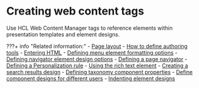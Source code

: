 # Creating web content tags

Use HCL Web Content Manager tags to reference elements within presentation templates and element designs.

???+ info "Related information:"
    - [Page layout](../../../../../build_sites/create_sites/adding_pages_content_more/editing_page_settings/page_layout/index.md)
    - [How to define authoring tools](../../elements/howto_work_with_elements/authoringtools_element/authoring_tools_cmpnt/wcm_dev_elements_authoring-tools_examples.md)
    - [Entering HTML](../../elements/howto_work_with_elements/html_element/wcm_dev_elements_html_props.md)
    - [Defining menu element formatting options](../../elements/howto_work_with_elements/menu_element/wcm_dev_elements_menu_format.md)
    - [Defining navigator element design options](../../elements/howto_work_with_elements/navigator_element/wcm_dev_elements_navigator_using.md)
    - [Defining a page navigator](../../elements/howto_work_with_elements/page_nav_element/wcm_dev_elements_page-navigation_props.md)
    - [Defining a Personalization rule](../../elements/howto_work_with_elements/pzn_element/wcm_dev_elements_pzn_props.md)
    - [Using the rich text element](../../elements/howto_work_with_elements/richtext_element/wcm_dev_elements_rich-text_props.md)
    - [Creating a search results design](../../elements/howto_work_with_elements/search_element/wcm_dev_elements_search_props.md)
    - [Defining taxonomy component properties](../../elements/howto_work_with_elements/taxonomy_element/wcm_dev_elements_taxonomy_props.md)
    - [Define component designs for different users](../../elements/howto_work_with_elements/username_element/wcm_dev_elements_username_props.md)
    - [Indenting element designs](wcm_dev_elements_indents.md)
